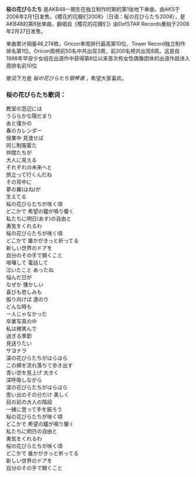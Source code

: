 

**桜の花びらたち**
是AKB48一期生在独立制作时期的第1张地下单曲。由AKS于2006年2月1日发售。《樱花的花瓣们2008》（日语：桜の花びらたち2008），是AKB48的第8张单曲，翻唱自《樱花的花瓣们》由DefSTAR
Records重拍于2008年2月27日发售。

  
单曲累计销量46,274枚，Oricon单周排行最高第10位，Tower
Record独立制作排名第1位。Oricon周榜前50名中共出现3周，前200名榜共出现8周。这是自1998年早安少女组在出道作中获得第6位以来首次有女性偶像团体的出道作就进入周排名前10位

  
歌词下方是 _桜の花びらたち钢琴谱_ ，希望大家喜欢。

### 桜の花びらたち歌词：

教室の窓辺には  
うららかな陽だまり  
あと僅かの  
春のカレンダー  
授業中 見渡せば  
同じ制服着た  
仲間たちが  
大人に見える  
それぞれの未来へと  
旅立って行くんだね  
その背中に  
夢の翼(はね)が  
生えてる  
桜の花びらたちが咲く頃  
どこかで 希望の鐘が鳴り響く  
私たちに明日(あす)の自由と  
勇気をくれるわ  
桜の花びらたちが咲く頃  
どこかで 誰かがきっと祈ってる  
新しい世界のドアを  
自分のその手で開くこと  
喧嘩して 電話して  
泣いたこと あったね  
悩んだ日が  
なぜか 懐かしい  
喜びも悲しみも  
振り向けば 道のり  
どんな時も  
一人じゃなかった  
卒業写真の中  
私は微笑んで  
過ぎる季節  
見送りたい  
サヨナラ  
涙の花びらたちがはらはら  
この頬を流れ落ちて歩き出す  
青い空を見上げ 大きく  
深呼吸しながら  
涙の花びらたちがはらはら  
思い出のその分だけ 美しく  
目の前の大人の階段  
一緒に登って手を振ろう  
桜の花びらたちが咲く頃  
どこかで 希望の鐘が鳴り響く  
私たちに明日の自由と  
勇気をくれるわ  
桜の花びらたちが咲く頃  
どこかで 誰かがきっと祈ってる  
新しい世界のドアを  
自分のその手で開くこと

